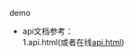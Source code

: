 demo  

- api文档参考：  
1.api.html(或者在线[api.html](https://www.eolinker.com/#/share/project/api/?groupID=-1&shareCode=pgnwpF&shareToken=$2y$10$QMWRQU4fEfGOLkZgLwGFX.UHcWaaR1Eutrh6DCG8u0XKDRwwcUv76&shareID=120217))